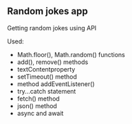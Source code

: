 ## Random jokes app

Getting random jokes using API

Used:

-   Math.floor(), Math.random() functions
-   add(), remove() methods
-   textContentproperty
-   setTimeout() method
-   method addEventListener()
-   try...catch statement
-   fetch() method
-   json() method
-   async and await

